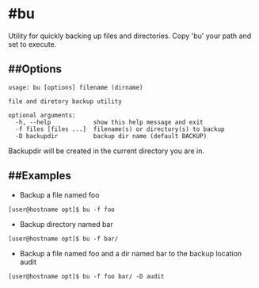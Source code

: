 #bu
================================

Utility for quickly backing up files and directories.  Copy 'bu' your path and set to execute.  

##Options
--------------------------------

```
usage: bu [options] filename (dirname)

file and diretory backup utility

optional arguments:
  -h, --help            show this help message and exit
  -f files [files ...]  filename(s) or directory(s) to backup
  -D backupdir          backup dir name (default BACKUP)
```
Backupdir will be created in the current directory you are in.  

##Examples
--------------------------------
* Backup a file named foo

``` [user@hostname opt]$ bu -f foo ```


* Backup directory named bar

``` [user@hostname opt]$ bu -f bar/ ```


* Backup a file named foo and a dir named bar to the backup location audit

``` [user@hostname opt]$ bu -f foo bar/ -D audit ```


